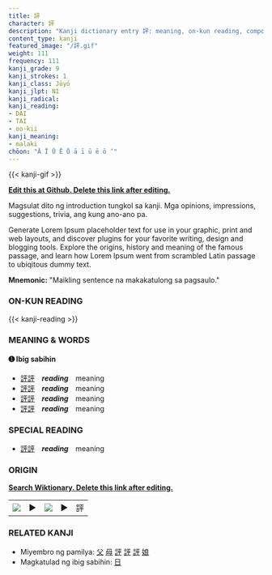 ```yaml
---
title: 評
character: 評
description: "Kanji dictionary entry 評: meaning, on-kun reading, compounds, origin, related kanji"
content_type: kanji
featured_image: "/評.gif"
weight: 111
frequency: 111
kanji_grade: 9
kanji_strokes: 1
kanji_class: Jōyō
kanji_jlpt: N1
kanji_radical: 
kanji_reading: 
- DAI
- TAI
- oo-kii
kanji_meaning:
- malaki
chōon: "Ā Ī Ū Ē Ō ā ī ū ē ō ’"
---
```

[//]: # (Don't edit the line below. Kanji animated GIF code is automatically generated.)
{{< kanji-gif >}}

[//]: # (Edit below this line.)

**[Edit this at Github. Delete this link after editing.](https://github.com/tim0g/tim/tree/main/content/kanji/評/index.md)**

Magsulat dito ng introduction tungkol sa kanji. Mga opinions, impressions, suggestions, trivia, ang kung ano-ano pa.

Generate Lorem Ipsum placeholder text for use in your graphic, print and web layouts, and discover plugins for your favorite writing, design and blogging tools. Explore the origins, history and meaning of the famous passage, and learn how Lorem Ipsum went from scrambled Latin passage to ubiqitous dummy text.
 
**Mnemonic:** "Maikling sentence na makakatulong sa pagsaulo."

### ON-KUN READING

[//]: # (Don't edit the line below. ON-KUN READING code is automatically generated.)
{{< kanji-reading >}}

### MEANING & WORDS

#### ➊ **Ibig sabihin**
  - [評](../評)[評](../評)　***reading***　meaning
  - [評](../評)[評](../評)　***reading***　meaning
  - [評](../評)[評](../評)　***reading***　meaning
  - [評](../評)[評](../評)　***reading***　meaning

### SPECIAL READING
  - [評](../評)[評](../評)　***reading***　meaning

### ORIGIN

**[Search Wiktionary. Delete this link after editing.](https://wiktionary.org/wiki/評)**
<table class="kanji-table"><tr><td>
<img src="60px-評-bronze.svg.png">
</td><td>▶</td><td>
<img src="60px-評-oracle.svg.png">
</td><td>▶</td>
<td class="kanji-origin">評</td>
</tr></table>

### RELATED KANJI
- Miyembro ng pamilya: [父](../父) [母](../母) [評](../評) [評](../評) [評](../評) [娘](../娘)
- Magkatulad ng ibig sabihin: [日](../日)
